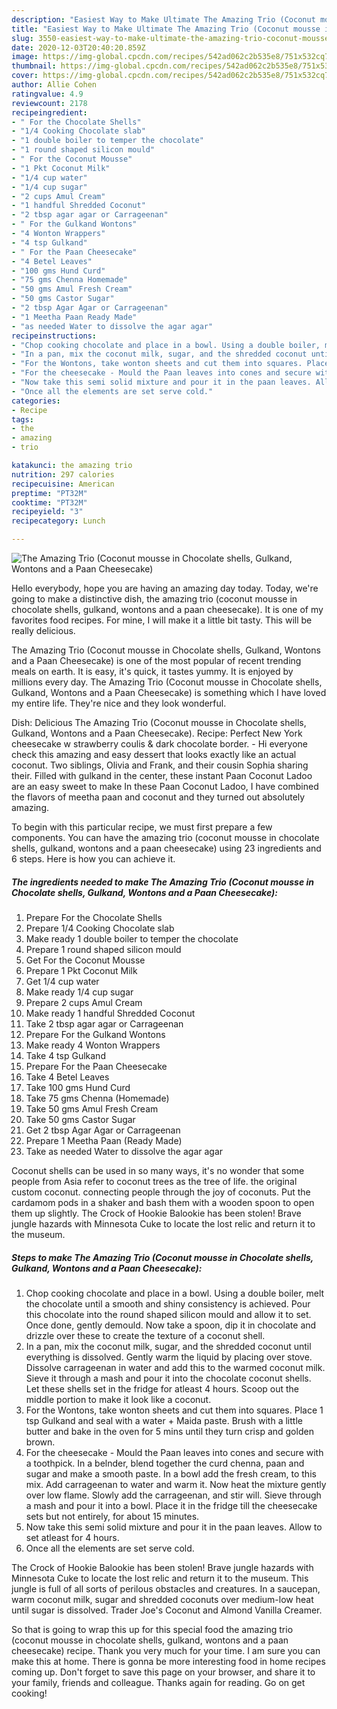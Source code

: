```yaml
---
description: "Easiest Way to Make Ultimate The Amazing Trio (Coconut mousse in Chocolate shells, Gulkand, Wontons and a Paan Cheesecake)"
title: "Easiest Way to Make Ultimate The Amazing Trio (Coconut mousse in Chocolate shells, Gulkand, Wontons and a Paan Cheesecake)"
slug: 3550-easiest-way-to-make-ultimate-the-amazing-trio-coconut-mousse-in-chocolate-shells-gulkand-wontons-and-a-paan-cheesecake
date: 2020-12-03T20:40:20.859Z
image: https://img-global.cpcdn.com/recipes/542ad062c2b535e8/751x532cq70/the-amazing-trio-coconut-mousse-in-chocolate-shells-gulkand-wontons-and-a-paan-cheesecake-recipe-main-photo.jpg
thumbnail: https://img-global.cpcdn.com/recipes/542ad062c2b535e8/751x532cq70/the-amazing-trio-coconut-mousse-in-chocolate-shells-gulkand-wontons-and-a-paan-cheesecake-recipe-main-photo.jpg
cover: https://img-global.cpcdn.com/recipes/542ad062c2b535e8/751x532cq70/the-amazing-trio-coconut-mousse-in-chocolate-shells-gulkand-wontons-and-a-paan-cheesecake-recipe-main-photo.jpg
author: Allie Cohen
ratingvalue: 4.9
reviewcount: 2178
recipeingredient:
- " For the Chocolate Shells"
- "1/4 Cooking Chocolate slab"
- "1 double boiler to temper the chocolate"
- "1 round shaped silicon mould"
- " For the Coconut Mousse"
- "1 Pkt Coconut Milk"
- "1/4 cup water"
- "1/4 cup sugar"
- "2 cups Amul Cream"
- "1 handful Shredded Coconut"
- "2 tbsp agar agar or Carrageenan"
- " For the Gulkand Wontons"
- "4 Wonton Wrappers"
- "4 tsp Gulkand"
- " For the Paan Cheesecake"
- "4 Betel Leaves"
- "100 gms Hund Curd"
- "75 gms Chenna Homemade"
- "50 gms Amul Fresh Cream"
- "50 gms Castor Sugar"
- "2 tbsp Agar Agar or Carrageenan"
- "1 Meetha Paan Ready Made"
- "as needed Water to dissolve the agar agar"
recipeinstructions:
- "Chop cooking chocolate and place in a bowl. Using a double boiler, melt the chocolate until a smooth and shiny consistency is achieved. Pour this chocolate into the round shaped silicon mould and allow it to set. Once done, gently demould. Now take a spoon, dip it in chocolate and drizzle over these to create the texture of a coconut shell."
- "In a pan, mix the coconut milk, sugar, and the shredded coconut until everything is dissolved. Gently warm the liquid by placing over stove. Dissolve carrageenan in water and add this to the warmed coconut milk. Sieve it through a mash and pour it into the chocolate coconut shells. Let these shells set in the fridge for atleast 4 hours. Scoop out the middle portion to make it look like a coconut."
- "For the Wontons, take wonton sheets and cut them into squares. Place 1 tsp Gulkand and seal with a water + Maida paste. Brush with a little butter and bake in the oven for 5 mins until they turn crisp and golden brown."
- "For the cheesecake - Mould the Paan leaves into cones and secure with a toothpick. In a belnder, blend together the curd chenna, paan and sugar and make a smooth paste. In a bowl add the fresh cream, to this mix. Add carrageenan to water and warm it. Now heat the mixture gently over low flame. Slowly add the carrageenan, and stir will. Sieve through a mash and pour it into a bowl. Place it in the fridge till the cheesecake sets but not entirely, for about 15 minutes."
- "Now take this semi solid mixture and pour it in the paan leaves. Allow to set atleast for 4 hours."
- "Once all the elements are set serve cold."
categories:
- Recipe
tags:
- the
- amazing
- trio

katakunci: the amazing trio 
nutrition: 297 calories
recipecuisine: American
preptime: "PT32M"
cooktime: "PT32M"
recipeyield: "3"
recipecategory: Lunch

---
```



![The Amazing Trio (Coconut mousse in Chocolate shells, Gulkand, Wontons and a Paan Cheesecake)](https://img-global.cpcdn.com/recipes/542ad062c2b535e8/751x532cq70/the-amazing-trio-coconut-mousse-in-chocolate-shells-gulkand-wontons-and-a-paan-cheesecake-recipe-main-photo.jpg)

Hello everybody, hope you are having an amazing day today. Today, we're going to make a distinctive dish, the amazing trio (coconut mousse in chocolate shells, gulkand, wontons and a paan cheesecake). It is one of my favorites food recipes. For mine, I will make it a little bit tasty. This will be really delicious.

The Amazing Trio (Coconut mousse in Chocolate shells, Gulkand, Wontons and a Paan Cheesecake) is one of the most popular of recent trending meals on earth. It is easy, it's quick, it tastes yummy. It is enjoyed by millions every day. The Amazing Trio (Coconut mousse in Chocolate shells, Gulkand, Wontons and a Paan Cheesecake) is something which I have loved my entire life. They're nice and they look wonderful.

Dish: Delicious The Amazing Trio (Coconut mousse in Chocolate shells, Gulkand, Wontons and a Paan Cheesecake). Recipe: Perfect New York cheesecake w strawberry coulis &amp; dark chocolate border. - Hi everyone check this amazing and easy dessert that looks exactly like an actual coconut. Two siblings, Olivia and Frank, and their cousin Sophia sharing their. Filled with gulkand in the center, these instant Paan Coconut Ladoo are an easy sweet to make In these Paan Coconut Ladoo, I have combined the flavors of meetha paan and coconut and they turned out absolutely amazing.


To begin with this particular recipe, we must first prepare a few components. You can have the amazing trio (coconut mousse in chocolate shells, gulkand, wontons and a paan cheesecake) using 23 ingredients and 6 steps. Here is how you can achieve it.

<!--inarticleads1-->

##### The ingredients needed to make The Amazing Trio (Coconut mousse in Chocolate shells, Gulkand, Wontons and a Paan Cheesecake):

1. Prepare  For the Chocolate Shells
1. Prepare 1/4 Cooking Chocolate slab
1. Make ready 1 double boiler to temper the chocolate
1. Prepare 1 round shaped silicon mould
1. Get  For the Coconut Mousse
1. Prepare 1 Pkt Coconut Milk
1. Get 1/4 cup water
1. Make ready 1/4 cup sugar
1. Prepare 2 cups Amul Cream
1. Make ready 1 handful Shredded Coconut
1. Take 2 tbsp agar agar or Carrageenan
1. Prepare  For the Gulkand Wontons
1. Make ready 4 Wonton Wrappers
1. Take 4 tsp Gulkand
1. Prepare  For the Paan Cheesecake
1. Take 4 Betel Leaves
1. Take 100 gms Hund Curd
1. Take 75 gms Chenna (Homemade)
1. Take 50 gms Amul Fresh Cream
1. Take 50 gms Castor Sugar
1. Get 2 tbsp Agar Agar or Carrageenan
1. Prepare 1 Meetha Paan (Ready Made)
1. Take as needed Water to dissolve the agar agar


Coconut shells can be used in so many ways, it&#39;s no wonder that some people from Asia refer to coconut trees as the tree of life. the original custom coconut. connecting people through the joy of coconuts. Put the cardamom pods in a shaker and bash them with a wooden spoon to open them up slightly. The Crock of Hookie Balookie has been stolen! Brave jungle hazards with Minnesota Cuke to locate the lost relic and return it to the museum. 

<!--inarticleads2-->

##### Steps to make The Amazing Trio (Coconut mousse in Chocolate shells, Gulkand, Wontons and a Paan Cheesecake):

1. Chop cooking chocolate and place in a bowl. Using a double boiler, melt the chocolate until a smooth and shiny consistency is achieved. Pour this chocolate into the round shaped silicon mould and allow it to set. Once done, gently demould. Now take a spoon, dip it in chocolate and drizzle over these to create the texture of a coconut shell.
1. In a pan, mix the coconut milk, sugar, and the shredded coconut until everything is dissolved. Gently warm the liquid by placing over stove. Dissolve carrageenan in water and add this to the warmed coconut milk. Sieve it through a mash and pour it into the chocolate coconut shells. Let these shells set in the fridge for atleast 4 hours. Scoop out the middle portion to make it look like a coconut.
1. For the Wontons, take wonton sheets and cut them into squares. Place 1 tsp Gulkand and seal with a water + Maida paste. Brush with a little butter and bake in the oven for 5 mins until they turn crisp and golden brown.
1. For the cheesecake - Mould the Paan leaves into cones and secure with a toothpick. In a belnder, blend together the curd chenna, paan and sugar and make a smooth paste. In a bowl add the fresh cream, to this mix. Add carrageenan to water and warm it. Now heat the mixture gently over low flame. Slowly add the carrageenan, and stir will. Sieve through a mash and pour it into a bowl. Place it in the fridge till the cheesecake sets but not entirely, for about 15 minutes.
1. Now take this semi solid mixture and pour it in the paan leaves. Allow to set atleast for 4 hours.
1. Once all the elements are set serve cold.


The Crock of Hookie Balookie has been stolen! Brave jungle hazards with Minnesota Cuke to locate the lost relic and return it to the museum. This jungle is full of all sorts of perilous obstacles and creatures. In a saucepan, warm coconut milk, sugar and shredded coconuts over medium-low heat until sugar is dissolved. Trader Joe&#39;s Coconut and Almond Vanilla Creamer. 

So that is going to wrap this up for this special food the amazing trio (coconut mousse in chocolate shells, gulkand, wontons and a paan cheesecake) recipe. Thank you very much for your time. I am sure you can make this at home. There is gonna be more interesting food in home recipes coming up. Don't forget to save this page on your browser, and share it to your family, friends and colleague. Thanks again for reading. Go on get cooking!
